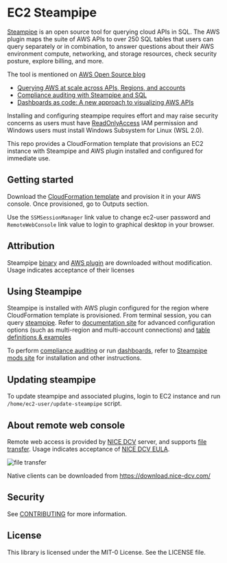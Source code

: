 # EC2 Steampipe
[Steampipe](https://steampipe.io/) is an open source tool for querying cloud APIs in SQL. The AWS plugin maps the suite of AWS APIs to over 250 SQL tables that users can query separately or in combination, to answer questions about their AWS environment compute, networking, and storage resources, check security posture, explore billing, and more.

The tool is mentioned on [AWS Open Source blog](https://aws.amazon.com/blogs/opensource/)
- [Querying AWS at scale across APIs, Regions, and accounts](https://aws.amazon.com/blogs/opensource/querying-aws-at-scale-across-apis-regions-and-accounts/)
- [Compliance auditing with Steampipe and SQL](https://aws.amazon.com/blogs/opensource/compliance-auditing-with-steampipe-and-sql/)
- [Dashboards as code: A new approach to visualizing AWS APIs](https://aws.amazon.com/blogs/opensource/dashboards-as-code-a-new-approach-to-visualizing-aws-apis/)

Installing and configuring steampipe requires effort and may raise security concerns as users must have [ReadOnlyAccess](https://docs.aws.amazon.com/aws-managed-policy/latest/reference/ReadOnlyAccess.html) IAM permission and Windows users must install Windows Subsystem for Linux (WSL 2.0).  


This repo provides a CloudFormation template that provisions an EC2 instance with Steampipe and AWS plugin installed and configured for immediate use. 



## Getting started
Download the [CloudFormation template](ec2-steampipe.yaml) and provision it in your AWS console. 
Once provisioned, go to Outputs section.


Use the `SSMSessionManager` link value to change ec2-user password and `RemoteWebConsole` link value to login to graphical desktop in your browser. 

## Attribution
Steampipe [binary](https://steampipe.io/downloads) and [AWS plugin](https://hub.steampipe.io/plugins/turbot/aws#get-started) are downloaded without modification. Usage indicates acceptance of their licenses


## Using Steampipe
Steampipe is installed with AWS plugin configured for the region where CloudFormation template is provisioned. From terminal session, you can query [steampipe](https://steampipe.io/docs/query/overview). Refer to [documentation site](https://hub.steampipe.io/plugins/turbot/aws#get-started) for advanced configuration options (such as multi-region and multi-account connections) and [table definitions & examples](https://hub.steampipe.io/plugins/turbot/aws/tables)

To perform [compliance auditing](https://aws.amazon.com/blogs/opensource/compliance-auditing-with-steampipe-and-sql/) or run [dashboards](https://aws.amazon.com/blogs/opensource/dashboards-as-code-a-new-approach-to-visualizing-aws-apis/), refer to [Steampipe mods site](https://hub.steampipe.io/mods?q=AWS) for installation and other instructions.


## Updating steampipe
To update steampipe and associated plugins, login to EC2 instance and run `/home/ec2-user/update-steampipe` script. 


## About remote web console
Remote web access is provided by [NICE DCV](https://aws.amazon.com/hpc/dcv/) server, and supports [file transfer](https://docs.aws.amazon.com/dcv/latest/userguide/using-transfer-web.html). Usage indicates acceptance of [NICE DCV EULA](https://www.nice-dcv.com/eula.html).

![file transfer](https://docs.aws.amazon.com/images/dcv/latest/userguide/images/web-storage.png)

Native clients can be downloaded from https://download.nice-dcv.com/


## Security

See [CONTRIBUTING](CONTRIBUTING.md#security-issue-notifications) for more information.

## License

This library is licensed under the MIT-0 License. See the LICENSE file.
